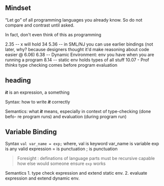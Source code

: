 ## Mindset

“Let go” of all programming languages you already know.
So do not compare and contrast until asked.

In fact, don't even think of this as programming


2.35 -- x will hold 34
5.36 -- in SML/NJ you can use earlier bindings (not later, why? because
		designers thought it'd make reasoning about code easier @ 6.06)
6.38 -- Dynamic Environment: env you have when you are running a program
8.14 -- static env holds types of all stuff
10.07 - Prof *thinks* type checking comes before program evaluation



## heading

***it*** is an expression, a something

Syntax:
  how to write ***it*** correctly

Semantics:
  what ***it*** means, especially in context of type-checking (done befo-
  re program runs) and evaluation (during program run)

## Variable Binding

Syntax `val var_name = exp;`
	where,  val		 is keyword
			var_name is variable
			exp      is any valid expression
			=        is punctuation
			; 		 is punctuation

 > Foresight : definations of language parts must be recursive capable
 how else would someone ensure `exp` works

Semantics
	1. type check expression and extend static env.
	2. evaluate expression and extend dynamic env.
